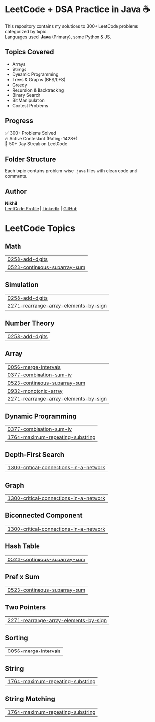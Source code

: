 # LeetCode + DSA Practice in Java ☕️

This repository contains my solutions to 300+ LeetCode problems categorized by topic.  
Languages used: **Java** (Primary), some Python & JS.

## Topics Covered
- Arrays
- Strings
- Dynamic Programming
- Trees & Graphs (BFS/DFS)
- Greedy
- Recursion & Backtracking
- Binary Search
- Bit Manipulation
- Contest Problems

## Progress
✅ 300+ Problems Solved  
🔥 Active Contestant (Rating: 1428+)  
📅 50+ Day Streak on LeetCode

## Folder Structure
Each topic contains problem-wise `.java` files with clean code and comments.

## Author
**Nikhil**  
[LeetCode Profile](https://leetcode.com/u/Nikhil_72/) | [LinkedIn](https://linkedin.com/in/nikhil-3652872a2) | [GitHub](https://github.com/Nikhil19904)

<!---LeetCode Topics Start-->
# LeetCode Topics
## Math
|  |
| ------- |
| [0258-add-digits](https://github.com/Nikhil19904/DSA-LeetCode-Java/tree/master/0258-add-digits) |
| [0523-continuous-subarray-sum](https://github.com/Nikhil19904/DSA-LeetCode-Java/tree/master/0523-continuous-subarray-sum) |
## Simulation
|  |
| ------- |
| [0258-add-digits](https://github.com/Nikhil19904/DSA-LeetCode-Java/tree/master/0258-add-digits) |
| [2271-rearrange-array-elements-by-sign](https://github.com/Nikhil19904/DSA-LeetCode-Java/tree/master/2271-rearrange-array-elements-by-sign) |
## Number Theory
|  |
| ------- |
| [0258-add-digits](https://github.com/Nikhil19904/DSA-LeetCode-Java/tree/master/0258-add-digits) |
## Array
|  |
| ------- |
| [0056-merge-intervals](https://github.com/Nikhil19904/DSA-LeetCode-Java/tree/master/0056-merge-intervals) |
| [0377-combination-sum-iv](https://github.com/Nikhil19904/DSA-LeetCode-Java/tree/master/0377-combination-sum-iv) |
| [0523-continuous-subarray-sum](https://github.com/Nikhil19904/DSA-LeetCode-Java/tree/master/0523-continuous-subarray-sum) |
| [0932-monotonic-array](https://github.com/Nikhil19904/DSA-LeetCode-Java/tree/master/0932-monotonic-array) |
| [2271-rearrange-array-elements-by-sign](https://github.com/Nikhil19904/DSA-LeetCode-Java/tree/master/2271-rearrange-array-elements-by-sign) |
## Dynamic Programming
|  |
| ------- |
| [0377-combination-sum-iv](https://github.com/Nikhil19904/DSA-LeetCode-Java/tree/master/0377-combination-sum-iv) |
| [1764-maximum-repeating-substring](https://github.com/Nikhil19904/DSA-LeetCode-Java/tree/master/1764-maximum-repeating-substring) |
## Depth-First Search
|  |
| ------- |
| [1300-critical-connections-in-a-network](https://github.com/Nikhil19904/DSA-LeetCode-Java/tree/master/1300-critical-connections-in-a-network) |
## Graph
|  |
| ------- |
| [1300-critical-connections-in-a-network](https://github.com/Nikhil19904/DSA-LeetCode-Java/tree/master/1300-critical-connections-in-a-network) |
## Biconnected Component
|  |
| ------- |
| [1300-critical-connections-in-a-network](https://github.com/Nikhil19904/DSA-LeetCode-Java/tree/master/1300-critical-connections-in-a-network) |
## Hash Table
|  |
| ------- |
| [0523-continuous-subarray-sum](https://github.com/Nikhil19904/DSA-LeetCode-Java/tree/master/0523-continuous-subarray-sum) |
## Prefix Sum
|  |
| ------- |
| [0523-continuous-subarray-sum](https://github.com/Nikhil19904/DSA-LeetCode-Java/tree/master/0523-continuous-subarray-sum) |
## Two Pointers
|  |
| ------- |
| [2271-rearrange-array-elements-by-sign](https://github.com/Nikhil19904/DSA-LeetCode-Java/tree/master/2271-rearrange-array-elements-by-sign) |
## Sorting
|  |
| ------- |
| [0056-merge-intervals](https://github.com/Nikhil19904/DSA-LeetCode-Java/tree/master/0056-merge-intervals) |
## String
|  |
| ------- |
| [1764-maximum-repeating-substring](https://github.com/Nikhil19904/DSA-LeetCode-Java/tree/master/1764-maximum-repeating-substring) |
## String Matching
|  |
| ------- |
| [1764-maximum-repeating-substring](https://github.com/Nikhil19904/DSA-LeetCode-Java/tree/master/1764-maximum-repeating-substring) |
<!---LeetCode Topics End-->